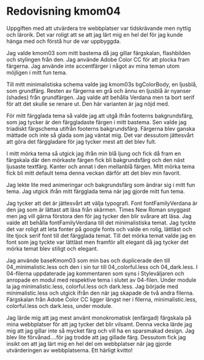 ---
---
Redovisning kmom04
=========================

Uppgiften med att utvärdera tre webbplatser var tidskrävande men nyttig och lärorik. Det var roligt att se att jag lärt mig en hel del för jag kunde hänga med och förstå hur de var uppbyggda.

Jag valde kmom03 som mitt bastema då jag gillar färgskalan, flashbilden och stylingen från den. Jag använde Adobe Color CC för att plocka fram färgerna. Jag använde inte accentfärger i något av mina teman utom möjligen i mitt fun tema.

Till mitt minimalistiska schema valde jag kmom03s bgColorBody, en ljusblå, som grundfärg. Resten av färgerna en grå och ännu en ljusblå är nyanser (shades) från grundfärgen. Jag valde att behålla Verdana men ta bort serif för att det skulle se renare ut. Den här varianten är jag nöjd med.

För mitt färgglada tema så valde jag att utgå ifrån footerns bakgrundsfärg, som jag tycker är den färggladaste färgen i mitt bastema. Sen valde jag triadiskt färgschema utifrån footerns bakgrundsfärg. Färgerna blev ganska mättade och inte så glada som jag väntat mig. Det var dessutom jättesvårt att göra det färggladare för jag tycker mest att det blev fult.  

I mitt mörka tema så utgick jag ifrån min blå ljung och fick då fram en färgskala där den mörkaste färgen fick bli bakgrundsfärg och den näst ljusaste textfärg. Kanter och annat i den mellanblå färgen. Mitt mörka tema fick bli mitt default tema denna veckan därför att det blev min favorit.

Jag lekte lite med animeringar och bakgrundsfärg som ändrar sig i mitt fun tema. Jag utgick ifrån mitt färgglada tema när jag gjorde mitt fun tema.

Jag tycker att det är jättesvårt att välja typografi. Font fontFamilyVerdana är den jag som är lättast att läsa från skärmen. Times New Roman snyggast men jag vill gärna förstora den för jag tycker den blir svårare att läsa. Jag valde att behålla fontFamilyVerdana till det minimalistiska temat. Jag tyckte det var roligt att leta fonter på google fonts och valde en rolig, lättläst och lite tjock serif font till det färgglada temat. Till det mörka temat valde jag en font som jag tyckte var lättläst men framför allt elegant då jag tycker det mörka temat blev stiligt och elegant.

Jag använde baseKmom03 som min bas och duplicerade den till 04_minimalistic.less och den i sin tur till 04_colorful.less och 04_dark.less. I 04-filerna uppdaterade jag kommentaren som syns i Styleväljaren och anropade en modul med respektive tema i slutet av 04-filen. Under module la jag minimalistic.less, colorful.less och dark.less. Jag började med minimalistic.less och utgick ifrån den när jag skapade de två andra filerna. Färgskalan från Adobe Color CC ligger längst ner i filerna, minimalistic.less, colorful.less och dark.less, under module.

Jag lärde mig att jag mest använt monokromatisk (enfärgad) färgskala på mina webbplatser för att jag tycker det blir vilsamt. Denna vecka lärde jag mig att jag gillar inte så mycket färg och vill ha en sparsmakad design. Jag blev lite förvånad....för jag trodde att jag gillade färg. Dessutom fick jag insikt om att jag lärt mig en hel del om webbplatser när jag gjorde utvärderingen av webbplatserna. Ett härligt kvitto!
